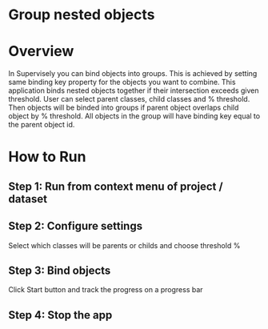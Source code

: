 # Group nested objects

# Overview

In Supervisely you can bind objects into groups. This is achieved by setting same binding key property for the objects you want to combine.
This application binds nested objects together if their intersection exceeds given threshold. User can select parent classes, child classes and % threshold. Then objects will be binded into groups if parent object overlaps child object by % threshold. All objects in the group will have binding key equal to the parent object id.

# How to Run

## Step 1: Run from context menu of project / dataset

## Step 2: Configure settings
Select which classes will be parents or childs and choose threshold %

## Step 3: Bind objects
Click Start button and track the progress on a progress bar

## Step 4: Stop the app